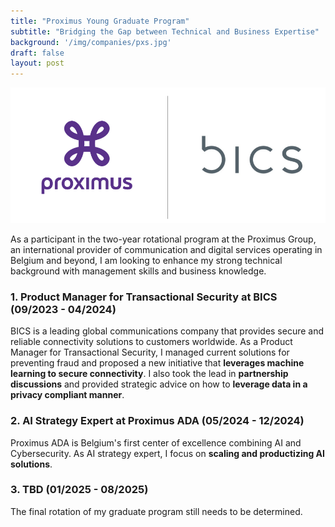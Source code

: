 ```yaml
---
title: "Proximus Young Graduate Program"
subtitle: "Bridging the Gap between Technical and Business Expertise" 
background: '/img/companies/pxs.jpg'
draft: false
layout: post
---
```

<img src="/img/companies/pxs_bics.png" alt="PXS Image" style="max-width:100%;height:auto;">

As a participant in the two-year rotational program at the Proximus Group, an international provider of communication and digital services operating in Belgium and beyond, I am looking to enhance my strong technical background with management skills and business knowledge.

### 1. Product Manager for Transactional Security at BICS (09/2023 - 04/2024)

BICS is a leading global communications company that provides secure and reliable connectivity solutions to customers worldwide. As a Product Manager for Transactional Security, I managed current solutions for preventing fraud and proposed a new initiative that **leverages machine learning to secure connectivity**. I also took the lead in **partnership discussions** and provided strategic advice on how to **leverage data in a privacy compliant manner**. 

### 2. AI Strategy Expert at Proximus ADA (05/2024 - 12/2024)

Proximus ADA is Belgium's first center of excellence combining AI and Cybersecurity. As AI strategy expert, I focus on **scaling and productizing AI solutions**.


### 3. TBD (01/2025 - 08/2025)
The final rotation of my graduate program still needs to be determined.

